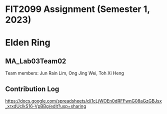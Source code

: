 # FIT2099 Assignment (Semester 1, 2023)
# Elden Ring

## MA_Lab03Team02
Team members: Jun Rain Lim, Ong Jing Wei, Toh Xi Heng

## Contribution Log
https://docs.google.com/spreadsheets/d/1cLjWOEn0dRFFwnG08aGzGBJsx_xrxdUclkS16-VpBBg/edit?usp=sharing